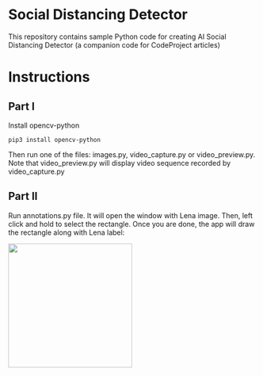 # Social Distancing Detector
This repository contains sample Python code for creating AI Social Distancing Detector (a companion code for CodeProject articles)

# Instructions
## Part I
Install opencv-python

```pip3 install opencv-python```

Then run one of the files: images.py, video_capture.py or video_preview.py. Note that video_preview.py will display video sequence recorded by video_capture.py

## Part II
Run annotations.py file. It will open the window with Lena image. Then, left click and hold to select the rectangle. Once you are done, the app will draw the rectangle along with Lena label:

<img src="/Images/Lena_with_label.png" width=250/>
